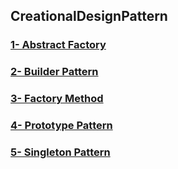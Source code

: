 ## CreationalDesignPattern
<h3><a href="abstract_factory">1- Abstract Factory</a></h3>
<h3><a href="builder_pattern">2- Builder Pattern</a></h3>
<h3><a href="factory_method">3- Factory Method </a></h3>
<h3><a href="prototype_pattern">4- Prototype Pattern</a></h3>
<h3><a href="singleton_pattern">5- Singleton Pattern</a></h3>
